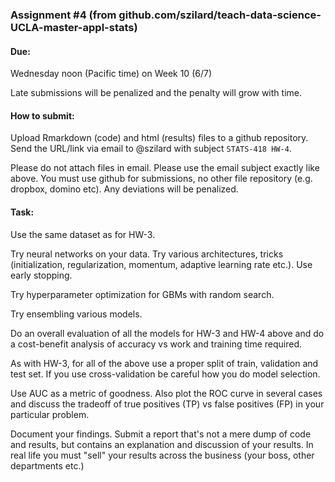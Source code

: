 ### Assignment #4 (from github.com/szilard/teach-data-science-UCLA-master-appl-stats)


#### Due: 

Wednesday noon (Pacific time) on Week 10 (6/7)

Late submissions will be penalized and the penalty will grow with time.


#### How to submit:

Upload Rmarkdown (code) and html (results) files to a github repository. Send the URL/link via email
to @szilard with subject `STATS-418 HW-4`. 

Please do not attach files in email. Please use the email subject exactly like above. You must use
github for submissions, no other file repository (e.g. dropbox, domino etc). 
Any deviations will be penalized. 


#### Task:

Use the same dataset as for HW-3.

Try neural networks on your data. Try various architectures, tricks (initialization, regularization, momentum,
adaptive learning rate etc.). Use early stopping. 

Try hyperparameter optimization for GBMs with random search.

Try ensembling various models. 

Do an overall evaluation of all the models for HW-3 and HW-4 above and do a cost-benefit analysis of accuracy vs
work and training time required.

As with HW-3, for all of the above use a proper split of train, validation and test set. If you use cross-validation be careful
how you do model selection.

Use AUC as a metric of goodness. Also plot the ROC curve in several cases and discuss the tradeoff of true
positives (TP) vs false positives (FP) in your particular problem. 

Document your findings. Submit a report that's not a mere dump of code and results, but contains an explanation
and discussion of your results. In real life you must "sell" your results across the business (your boss, other 
departments etc.)
